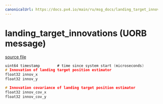 ```yaml
---
canonicalUrl: https://docs.px4.io/main/ru/msg_docs/landing_target_innovations
---
```


# landing_target_innovations (UORB message)



[source file](https://github.com/PX4/PX4-Autopilot/blob/release/1.13/msg/landing_target_innovations.msg)

```c
uint64 timestamp        # time since system start (microseconds)
# Innovation of landing target position estimator
float32 innov_x
float32 innov_y

# Innovation covariance of landing target position estimator
float32 innov_cov_x
float32 innov_cov_y

```
